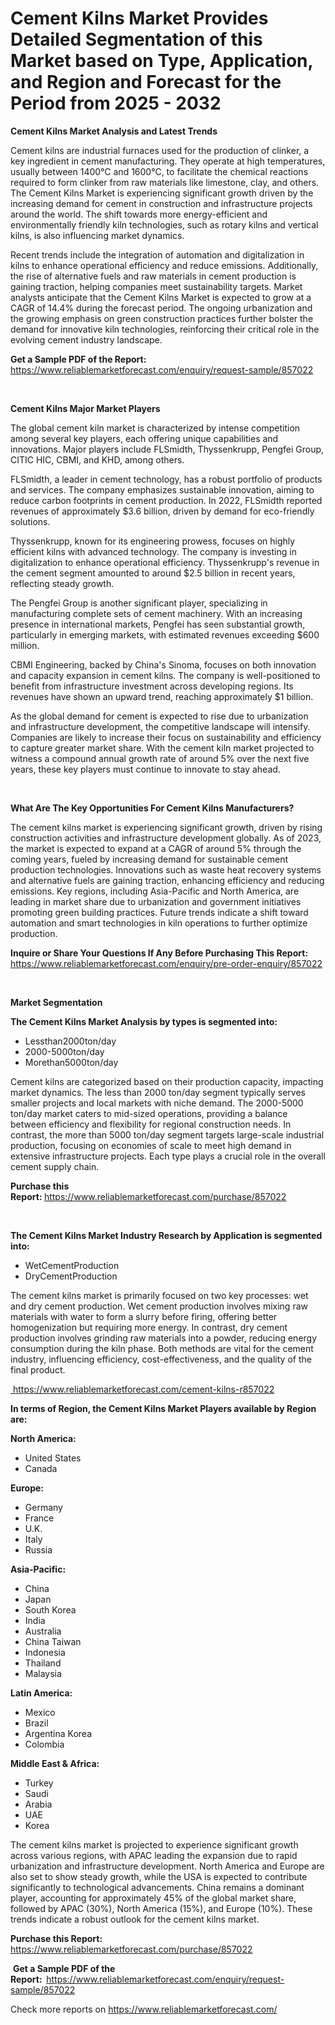 <p><h1>Cement Kilns Market Provides Detailed Segmentation of this Market based on Type, Application, and Region and Forecast for the Period from 2025 - 2032</h1></p><p><strong>Cement Kilns Market Analysis and Latest Trends</strong></p>
<p><p>Cement kilns are industrial furnaces used for the production of clinker, a key ingredient in cement manufacturing. They operate at high temperatures, usually between 1400°C and 1600°C, to facilitate the chemical reactions required to form clinker from raw materials like limestone, clay, and others. The Cement Kilns Market is experiencing significant growth driven by the increasing demand for cement in construction and infrastructure projects around the world. The shift towards more energy-efficient and environmentally friendly kiln technologies, such as rotary kilns and vertical kilns, is also influencing market dynamics. </p><p>Recent trends include the integration of automation and digitalization in kilns to enhance operational efficiency and reduce emissions. Additionally, the rise of alternative fuels and raw materials in cement production is gaining traction, helping companies meet sustainability targets. Market analysts anticipate that the Cement Kilns Market is expected to grow at a CAGR of 14.4% during the forecast period. The ongoing urbanization and the growing emphasis on green construction practices further bolster the demand for innovative kiln technologies, reinforcing their critical role in the evolving cement industry landscape.</p></p>
<p><strong>Get a Sample PDF of the Report:&nbsp;</strong> <a href="https://www.reliablemarketforecast.com/enquiry/request-sample/857022?utm_campaign=3208&utm_medium=2&utm_source=Github&utm_content=ia&utm_term=08042025&utm_id=cement-kilns">https://www.reliablemarketforecast.com/enquiry/request-sample/857022</a></p>
<p>&nbsp;</p>
<p><strong>Cement Kilns Major Market Players</strong></p>
<p><p>The global cement kiln market is characterized by intense competition among several key players, each offering unique capabilities and innovations. Major players include FLSmidth, Thyssenkrupp, Pengfei Group, CITIC HIC, CBMI, and KHD, among others. </p><p>FLSmidth, a leader in cement technology, has a robust portfolio of products and services. The company emphasizes sustainable innovation, aiming to reduce carbon footprints in cement production. In 2022, FLSmidth reported revenues of approximately $3.6 billion, driven by demand for eco-friendly solutions.</p><p>Thyssenkrupp, known for its engineering prowess, focuses on highly efficient kilns with advanced technology. The company is investing in digitalization to enhance operational efficiency. Thyssenkrupp's revenue in the cement segment amounted to around $2.5 billion in recent years, reflecting steady growth.</p><p>The Pengfei Group is another significant player, specializing in manufacturing complete sets of cement machinery. With an increasing presence in international markets, Pengfei has seen substantial growth, particularly in emerging markets, with estimated revenues exceeding $600 million.</p><p>CBMI Engineering, backed by China's Sinoma, focuses on both innovation and capacity expansion in cement kilns. The company is well-positioned to benefit from infrastructure investment across developing regions. Its revenues have shown an upward trend, reaching approximately $1 billion.</p><p>As the global demand for cement is expected to rise due to urbanization and infrastructure development, the competitive landscape will intensify. Companies are likely to increase their focus on sustainability and efficiency to capture greater market share. With the cement kiln market projected to witness a compound annual growth rate of around 5% over the next five years, these key players must continue to innovate to stay ahead.</p></p>
<p>&nbsp;</p>
<p><strong>What Are The Key Opportunities For Cement Kilns Manufacturers?</strong></p>
<p><p>The cement kilns market is experiencing significant growth, driven by rising construction activities and infrastructure development globally. As of 2023, the market is expected to expand at a CAGR of around 5% through the coming years, fueled by increasing demand for sustainable cement production technologies. Innovations such as waste heat recovery systems and alternative fuels are gaining traction, enhancing efficiency and reducing emissions. Key regions, including Asia-Pacific and North America, are leading in market share due to urbanization and government initiatives promoting green building practices. Future trends indicate a shift toward automation and smart technologies in kiln operations to further optimize production.</p></p>
<p><strong>Inquire or Share Your Questions If Any Before Purchasing This Report:</strong> <a href="https://www.reliablemarketforecast.com/enquiry/pre-order-enquiry/857022?utm_campaign=3208&utm_medium=2&utm_source=Github&utm_content=ia&utm_term=08042025&utm_id=cement-kilns">https://www.reliablemarketforecast.com/enquiry/pre-order-enquiry/857022</a></p>
<p>&nbsp;</p>
<p><strong>Market Segmentation</strong></p>
<p><strong>The Cement Kilns Market Analysis by types is segmented into:</strong></p>
<p><ul><li>Lessthan2000ton/day</li><li>2000-5000ton/day</li><li>Morethan5000ton/day</li></ul></p>
<p><p>Cement kilns are categorized based on their production capacity, impacting market dynamics. The less than 2000 ton/day segment typically serves smaller projects and local markets with niche demand. The 2000-5000 ton/day market caters to mid-sized operations, providing a balance between efficiency and flexibility for regional construction needs. In contrast, the more than 5000 ton/day segment targets large-scale industrial production, focusing on economies of scale to meet high demand in extensive infrastructure projects. Each type plays a crucial role in the overall cement supply chain.</p></p>
<p><strong>Purchase this Report:&nbsp;</strong><a href="https://www.reliablemarketforecast.com/purchase/857022?utm_campaign=3208&utm_medium=2&utm_source=Github&utm_content=ia&utm_term=08042025&utm_id=cement-kilns">https://www.reliablemarketforecast.com/purchase/857022</a></p>
<p>&nbsp;</p>
<p><strong>The Cement Kilns Market Industry Research by Application is segmented into:</strong></p>
<p><ul><li>WetCementProduction</li><li>DryCementProduction</li></ul></p>
<p><p>The cement kilns market is primarily focused on two key processes: wet and dry cement production. Wet cement production involves mixing raw materials with water to form a slurry before firing, offering better homogenization but requiring more energy. In contrast, dry cement production involves grinding raw materials into a powder, reducing energy consumption during the kiln phase. Both methods are vital for the cement industry, influencing efficiency, cost-effectiveness, and the quality of the final product.</p></p>
<p><a href="https://www.reliablemarketforecast.com/cement-kilns-r857022?utm_campaign=3208&utm_medium=2&utm_source=Github&utm_content=ia&utm_term=08042025&utm_id=cement-kilns">&nbsp;https://www.reliablemarketforecast.com/cement-kilns-r857022</a></p>
<p><strong>In terms of Region, the Cement Kilns Market Players available by Region are:</strong></p>
<p>
    <p> <strong> North America: </strong>
        <ul>
            <li>United States</li>
            <li>Canada</li>
        </ul>
        </p> 
    <p> <strong> Europe: </strong>
        <ul>
            <li>Germany</li>
            <li>France</li>
            <li>U.K.</li>
            <li>Italy</li>
            <li>Russia</li>
        </ul>
        </p> 
    <p> <strong> Asia-Pacific: </strong>
        <ul>
            <li>China</li>
            <li>Japan</li>
            <li>South Korea</li>
            <li>India</li>
            <li>Australia</li>
            <li>China Taiwan</li>
            <li>Indonesia</li>
            <li>Thailand</li>
            <li>Malaysia</li>
        </ul>
        </p> 
    <p> <strong> Latin America: </strong>
        <ul>
            <li>Mexico</li>
            <li>Brazil</li>
            <li>Argentina Korea</li>
            <li>Colombia</li>
        </ul>
        </p> 
    <p> <strong> Middle East & Africa: </strong>
        <ul>
            <li>Turkey</li>
            <li>Saudi</li>
            <li>Arabia</li>
            <li>UAE</li>
            <li>Korea</li>
        </ul>
    </p>
    </p>
<p><p>The cement kilns market is projected to experience significant growth across various regions, with APAC leading the expansion due to rapid urbanization and infrastructure development. North America and Europe are also set to show steady growth, while the USA is expected to contribute significantly to technological advancements. China remains a dominant player, accounting for approximately 45% of the global market share, followed by APAC (30%), North America (15%), and Europe (10%). These trends indicate a robust outlook for the cement kilns market.</p></p>
<p><strong>Purchase this Report: </strong><a href="https://www.reliablemarketforecast.com/purchase/857022?utm_campaign=3208&utm_medium=2&utm_source=Github&utm_content=ia&utm_term=08042025&utm_id=cement-kilns">https://www.reliablemarketforecast.com/purchase/857022</a></p>
<p>&nbsp;<strong>Get a Sample PDF of the Report:&nbsp;&nbsp;</strong><a href="https://www.reliablemarketforecast.com/enquiry/request-sample/857022?utm_campaign=3208&utm_medium=2&utm_source=Github&utm_content=ia&utm_term=08042025&utm_id=cement-kilns">https://www.reliablemarketforecast.com/enquiry/request-sample/857022</a></p>
<p><strong></strong></p>
<p>Check more reports on <a href="https://www.reliablemarketforecast.com/?utm_campaign=3208&utm_medium=2&utm_source=Github&utm_content=ia&utm_term=08042025&utm_id=cement-kilns">https://www.reliablemarketforecast.com/</a></p>